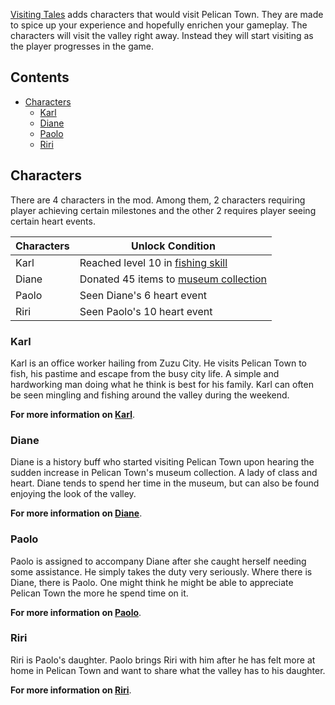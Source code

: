 [Visiting Tales](https://www.nexusmods.com/stardewvalley/mods/6789) adds characters that would visit Pelican Town. They are made to spice up your experience and hopefully enrichen your gameplay.
The characters will visit the valley right away. Instead they will start visiting as the player progresses in the game.

## Contents
* [Characters](#Characters)
  * [Karl](#Karl)
  * [Diane](#Diane)
  * [Paolo](#Paolo)
  * [Riri](#Riri)

## Characters
There are 4 characters in the mod. Among them, 2 characters requiring player achieving certain milestones and the other 2 requires player seeing certain heart events.

Characters | Unlock Condition
---------- | ----------------
Karl | Reached level 10 in [fishing skill](https://stardewvalleywiki.com/Skills#Fishing)
Diane | Donated 45 items to [museum collection](https://stardewvalleywiki.com/Museum#Total_Donations) 
Paolo | Seen Diane's 6 heart event
Riri | Seen Paolo's 10 heart event

### Karl
Karl is an office worker hailing from Zuzu City. He visits Pelican Town to fish, his pastime and escape from the busy city life. A simple and hardworking man doing what he think is best for his family. Karl can often be seen mingling and fishing around the valley during the weekend.

**For more information on [Karl](Karl.md)**.
### Diane
Diane is a history buff who started visiting Pelican Town upon hearing the sudden increase in Pelican Town's museum collection. A lady of class and heart. Diane tends to spend her time in the museum, but can also be found enjoying the look of the valley.

**For more information on [Diane](Diane.md)**.
### Paolo
Paolo is assigned to accompany Diane after she caught herself needing some assistance. He simply takes the duty very seriously. Where there is Diane, there is Paolo. One might think he might be able to appreciate Pelican Town the more he spend time on it.

**For more information on [Paolo](Paolo.md)**.
### Riri
Riri is Paolo's daughter. Paolo brings Riri with him after he has felt more at home in Pelican Town and want to share what the valley has to his daughter.

**For more information on [Riri](Riri.md)**.
